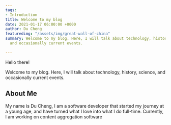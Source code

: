 ```yaml
---
tags:
- Introduction
title: Welcome to my blog
date: 2021-01-17 06:00:00 +0000
author: Du Cheng
featuredimg: "/assets/img/great-wall-of-china"
summary: Welcome to my blog. Here, I will talk about technology, history, science,
  and occasionally current events.

---
```

Hello there!

Welcome to my blog. Here, I will talk about technology, history, science, and occasionally current events.

## About Me

My name is Du Cheng, I am a software developer that started my journey at a young age, and have turned what I love into what I do full-time. Currently, I am working on content aggregation software 